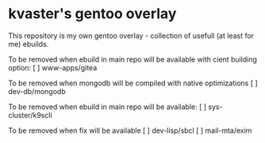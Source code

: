# kvaster's gentoo overlay

This repository is my own gentoo overlay - collection of usefull (at least for me) ebuilds.

To be removed when ebuild in main repo will be available with cient building option:
[ ] www-apps/gitea

To be removed when mongodb will be compiled with native optimizations
[ ] dev-db/mongodb

To be removed when ebuild in main repo will be available:
[ ] sys-cluster/k9scli

To be removed when fix will be available
[ ] dev-lisp/sbcl
[ ] mail-mta/exim

